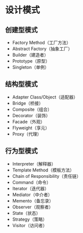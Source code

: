 # 设计模式


## 创建型模式
- Factory Method（工厂方法）
- Abstract Factory（抽象工厂）
- Builder（建造者）
- Prototype（原型）
- Singleton（单例）


## 结构型模式
- Adapter Class/Object（适配器）
- Bridge（桥接）
- Composite（组合）
- Decorator（装饰）
- Facade（外观）
- Flyweight（享元）
- Proxy（代理）


## 行为型模式
- Interpreter（解释器）
- Template Method（模板方法）
- Chain of Responsibility（责任链）
- Command（命令）
- Iterator（迭代器）
- Mediator（中介者）
- Memento（备忘录）
- Observer（观察者）
- State（状态）
- Strategy（策略） 
- Visitor（访问者）

